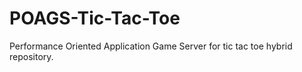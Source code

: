 # POAGS-Tic-Tac-Toe
 Performance Oriented Application Game Server for tic tac toe hybrid repository.
